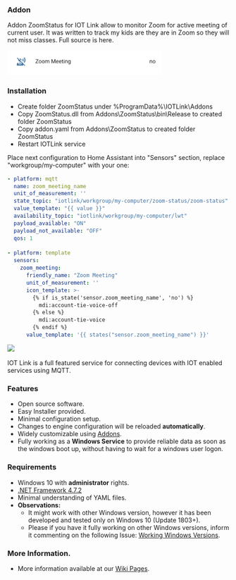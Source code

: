 ### Addon

Addon ZoomStatus for IOT Link allow to monitor Zoom for active meeting of current user. It was written to track my kids are they are in Zoom so they will not miss classes. Full source is here.

<img src="status.png" width="350">

### Installation

- Create folder ZoomStatus under %ProgramData%\\IOTLink\\Addons
- Copy ZoomStatus.dll from Addons\\ZoomStatus\\bin\\Release to created folder ZoomStatus
- Copy addon.yaml from Addons\\ZoomStatus to created folder ZoomStatus
- Restart IOTLink service

Place next configuration to Home Assistant into "Sensors" section, replace "workgroup/my-computer" with your one:
```yaml
- platform: mqtt
  name: zoom_meeting_name
  unit_of_measurement: ''
  state_topic: "iotlink/workgroup/my-computer/zoom-status/zoom-status"
  value_template: "{{ value }}"
  availability_topic: "iotlink/workgroup/my-computer/lwt"
  payload_available: "ON"
  payload_not_available: "OFF"
  qos: 1

- platform: template
  sensors:
    zoom_meeting:
      friendly_name: "Zoom Meeting"
      unit_of_measurement: ''
      icon_template: >-
        {% if is_state('sensor.zoom_meeting_name', 'no') %}
          mdi:account-tie-voice-off
        {% else %}
          mdi:account-tie-voice
        {% endif %}
      value_template: '{{ states("sensor.zoom_meeting_name") }}'
```

![](https://gitlab.com/iotlink/iotlink/raw/develop/Assets/images/logos/logo_full.png)

IOT Link is a full featured service for connecting devices with IOT enabled services using MQTT.

### Features

- Open source software.
- Easy Installer provided.
- Minimal configuration setup.
- Changes to engine configuration will be reloaded **automatically**.
- Widely customizable using [Addons](https://gitlab.com/iotlink/iotlink/wikis/Addons/Home).
- Fully working as a **Windows Service** to provide reliable data as soon as the windows boot up, without having to wait for a windows user logon.

### Requirements

- Windows 10 with **administrator** rights.
- [.NET Framework 4.7.2](https://dotnet.microsoft.com/download/dotnet-framework/net472)
- Minimal understanding of YAML files.
- **Observations:**
  - It might work with other Windows version, however it has been developed and tested only on Windows 10 (Update 1803+).
  - Please if you have it fully working on other Windows versions, inform it commenting on the following Issue: [Working Windows Versions](#2).

### More Information.

- More information available at our [Wiki Pages](https://gitlab.com/iotlink/iotlink/wikis/).
